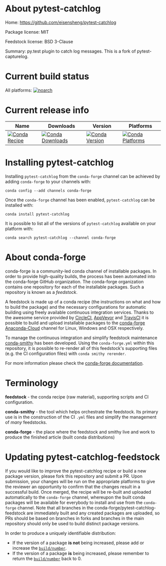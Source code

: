 About pytest-catchlog
=====================

Home: https://github.com/eisensheng/pytest-catchlog

Package license: MIT

Feedstock license: BSD 3-Clause

Summary: py.test plugin to catch log messages. This is a fork of pytest-capturelog.



Current build status
====================

All platforms:
[![noarch](https://img.shields.io/circleci/project/github/conda-forge/pytest-catchlog-feedstock/master.svg?label=noarch)](https://circleci.com/gh/conda-forge/pytest-catchlog-feedstock)

Current release info
====================

| Name | Downloads | Version | Platforms |
| --- | --- | --- | --- |
| [![Conda Recipe](https://img.shields.io/badge/recipe-pytest--catchlog-green.svg)](https://anaconda.org/conda-forge/pytest-catchlog) | [![Conda Downloads](https://img.shields.io/conda/dn/conda-forge/pytest-catchlog.svg)](https://anaconda.org/conda-forge/pytest-catchlog) | [![Conda Version](https://img.shields.io/conda/vn/conda-forge/pytest-catchlog.svg)](https://anaconda.org/conda-forge/pytest-catchlog) | [![Conda Platforms](https://img.shields.io/conda/pn/conda-forge/pytest-catchlog.svg)](https://anaconda.org/conda-forge/pytest-catchlog) |

Installing pytest-catchlog
==========================

Installing `pytest-catchlog` from the `conda-forge` channel can be achieved by adding `conda-forge` to your channels with:

```
conda config --add channels conda-forge
```

Once the `conda-forge` channel has been enabled, `pytest-catchlog` can be installed with:

```
conda install pytest-catchlog
```

It is possible to list all of the versions of `pytest-catchlog` available on your platform with:

```
conda search pytest-catchlog --channel conda-forge
```


About conda-forge
=================

conda-forge is a community-led conda channel of installable packages.
In order to provide high-quality builds, the process has been automated into the
conda-forge GitHub organization. The conda-forge organization contains one repository
for each of the installable packages. Such a repository is known as a *feedstock*.

A feedstock is made up of a conda recipe (the instructions on what and how to build
the package) and the necessary configurations for automatic building using freely
available continuous integration services. Thanks to the awesome service provided by
[CircleCI](https://circleci.com/), [AppVeyor](http://www.appveyor.com/)
and [TravisCI](https://travis-ci.org/) it is possible to build and upload installable
packages to the [conda-forge](https://anaconda.org/conda-forge)
[Anaconda-Cloud](http://docs.anaconda.org/) channel for Linux, Windows and OSX respectively.

To manage the continuous integration and simplify feedstock maintenance
[conda-smithy](http://github.com/conda-forge/conda-smithy) has been developed.
Using the ``conda-forge.yml`` within this repository, it is possible to re-render all of
this feedstock's supporting files (e.g. the CI configuration files) with ``conda smithy rerender``.

For more information please check the [conda-forge documentation](https://conda-forge.org/docs/).

Terminology
===========

**feedstock** - the conda recipe (raw material), supporting scripts and CI configuration.

**conda-smithy** - the tool which helps orchestrate the feedstock.
                   Its primary use is in the construction of the CI ``.yml`` files
                   and simplify the management of *many* feedstocks.

**conda-forge** - the place where the feedstock and smithy live and work to
                  produce the finished article (built conda distributions)


Updating pytest-catchlog-feedstock
==================================

If you would like to improve the pytest-catchlog recipe or build a new
package version, please fork this repository and submit a PR. Upon submission,
your changes will be run on the appropriate platforms to give the reviewer an
opportunity to confirm that the changes result in a successful build. Once
merged, the recipe will be re-built and uploaded automatically to the
`conda-forge` channel, whereupon the built conda packages will be available for
everybody to install and use from the `conda-forge` channel.
Note that all branches in the conda-forge/pytest-catchlog-feedstock are
immediately built and any created packages are uploaded, so PRs should be based
on branches in forks and branches in the main repository should only be used to
build distinct package versions.

In order to produce a uniquely identifiable distribution:
 * If the version of a package **is not** being increased, please add or increase
   the [``build/number``](http://conda.pydata.org/docs/building/meta-yaml.html#build-number-and-string).
 * If the version of a package **is** being increased, please remember to return
   the [``build/number``](http://conda.pydata.org/docs/building/meta-yaml.html#build-number-and-string)
   back to 0.